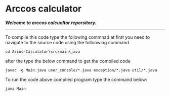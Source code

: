 # Arccos calculator
***Welcome to arccos calcualtor reporsitory.***
***
To compile this code type the following commnad
at first you need to navigate to the source code using the folloowing command 
```
cd Arcos-Calculator\src\main\java
```
after the type the below command to get the compiled code
```
javac -g Main.java user_console/*.java exception/*.java util/*.java
```

To run the code above compiled program type the command below:

```
java Main
```
